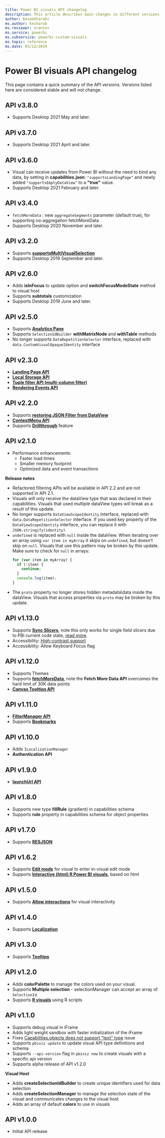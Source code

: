 ```yaml
---
title: Power BI visuals API changelog 
description: This article describes main changes in different versions of Power BI visuals API.
author: KesemSharabi
ms.author: kesharab
ms.reviewer: sranins
ms.service: powerbi
ms.subservice: powerbi-custom-visuals
ms.topic: reference
ms.date: 03/13/2019
---
```


# Power BI visuals API changelog
This page contains a quick summary of the API versions. Versions listed here are considered stable and will not change.

## API v3.8.0
* Supports Desktop 2021 May and later.

## API v3.7.0
* Supports Desktop 2021 April and later.

## API v3.6.0
  * Visual can receive updates from Power BI without the need to bind any data, by setting in **capabilities.json**: `"supportsLandingPage"` and newly added `"supportsEmptyDataView"` to a **"true"** value.  
  * Supports Desktop 2021 February and later.

## API v3.4.0
  * `fetchMoreData` : new `aggregateSegments` parameter (default true), for supporting no-aggregation fetchMoreData
  * Supports Desktop 2020 November and later.

## API v3.2.0
  * Supports **[supportsMultiVisualSelection](./supportsmultivisualselection-feature.md)**
  * Supports Desktop 2019 September and later.

## API v2.6.0
  * Adds **isInFocus** to update option and **switchFocusModeState** method to visual host
  * Supports **subtotals** customization
  * Supports Desktop 2019 June and later.

## API v2.5.0
  * Supports **[Analytics Pane](./analytics-pane.md)**
  * Supports `SelectionIdBuilder` **withMatrixNode** and **withTable** methods
  * No longer supports `DataRepetitionSelector` interface, replaced with `data.CustomVisualOpaqueIdentity` interface

## API v2.3.0
  * **[Landing Page API](./landing-page.md)**
  * **[Local Storage API](./local-storage.md)**
  * **[Tuple filter API (multi-column filter)](./filter-api.md#the-tuple-filter-api-multi-column-filter)**
  * **[Rendering Events API](./event-service.md)**

## API v2.2.0
  * Supports **[restoring JSON Filter from DataView](./filter-api.md#restore-the-json-filter-from-the-data-view)**
  * **[ContextMenu API](./context-menu.md)**
  * Supports **[Drillthrough](../../create-reports/desktop-drillthrough.md)** feature

## API v2.1.0
  * Performance enhancements:
    * Faster load times
    * Smaller memory footprint
    * Optimized data and event transactions  

**Release notes**
* Refactored filtering APIs will be available in API 2.2 and are not supported in API 2.1.
* Visuals will only receive the dataView type that was declared in their capabilities. Visuals that used multiple dataView types will break as a result of this update.
* No longer supports `DataViewScopeIdentity` interface, replaced with `data.DataRepetitionSelector` interface. If you used key property of the `DataViewScopeIdentity` interface, you can replace it with `JSON.stringify(identity)`
* `undefined` is replaced with `null` inside the dataView. When iterating over an array using `var item in myArray` it skips on `undefined`, but doesn’t skip on `null`. Visuals that use this pattern may be broken by this update. Make sure to check for `null` in arrays:
   ```typescript
   for (var item in myArray) {
     if (!item) {
       continue;
     }
     console.log(item);
   }
   ```
* The `proto` property no longer stores hidden metadata\data inside the dataView. Visuals that access properties via `proto` may be broken by this update.

## API v1.13.0
* Supports **[Sync Slicers](./enable-sync-slicers.md)**, note this only works for single field slicers due to PBI current code state, [read more](../../visuals/power-bi-visualization-slicers.md).
* Accessibility: [High-contrast support](./high-contrast-support.md) 
* Accessibility: Allow Keyboard Focus flag

## API v1.12.0
* Supports Themes
* Supports **[fetchMoreData](./fetch-more-data.md)**, note the **Fetch More Data API** overcomes the hard limit of 30K data points
* **[Canvas Tooltips API](./add-tooltips.md#add-report-page-tooltips)**

## API v1.11.0
* **[FilterManager API](./filter-api.md)**
* Supports **[Bookmarks](./bookmarks-support.md)** 

## API v1.10.0
* Adds `ILocalizationManager`
* **Authentication API**

## API v1.9.0
* **[launchUrl API](./launch-url.md)**

## API v1.8.0
* Supports new type **fillRule** (gradient) in capabilities schema
* Supports **rule** property in capabilities schema for object properties

## API v1.7.0
* Supports **[RESJSON](./localization.md#step-5---add-a-resources-file-for-each-language)**

## API v1.6.2
* Supports **[Edit mode](./advanced-edit-mode.md)** for visual to enter in-visual edit mode
* Supports **[Interactive (html) R Power BI visuals](https://github.com/PowerBi-Projects/PowerBI-visuals/blob/master/RVisualTutorial/CreateRHTML.md)**, based on html

## API v1.5.0
* Supports **[Allow interactions](./visuals-interactions.md)** for visual interactivity

## API v1.4.0
* Supports **[Localization](./localization.md)**

## API v1.3.0
* Supports **[Tooltips](./add-tooltips.md)**

## API v1.2.0
* Adds **colorPalette** to manage the colors used on your visual.
* Supports **Multiple selection** - selectionManager can accept an array of `SelectionId`.
* Supports **[R visuals](https://github.com/PowerBi-Projects/PowerBI-visuals/blob/master/RVisualTutorial/CreateRHTML.md)** using R scripts

## API v1.1.0
* Supports debug visual in iFrame
* Adds light weight sandbox with faster initialization of the iFrame
* Fixes [Capabilities.objects does not support "text" type](https://github.com/Microsoft/PowerBI-visuals-tools/issues/12) issue
* Supports `pbiviz update` to update visual API type definitions and schema
* Supports `--api-version` flag in `pbiviz new` to create visuals with a specific api version
* Supports alpha release of API v1.2.0

**Visual Host**
* Adds **createSelectionIdBuilder** to create unique identifiers used for data selection
* Adds **createSelectionManager** to manage the selection state of the visual and communicates changes to the visual host
* Adds an array of default **colors** to use in visuals

## API v1.0.0
* Initial API release
